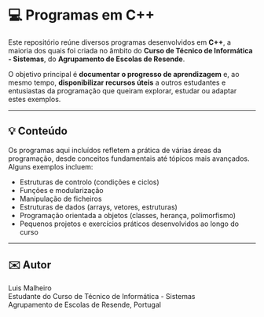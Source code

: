 # 💻 Programas em C++

Este repositório reúne diversos programas desenvolvidos em **C++**, a maioria dos quais foi criada no âmbito do **Curso de Técnico de Informática - Sistemas**, do **Agrupamento de Escolas de Resende**.  

O objetivo principal é **documentar o progresso de aprendizagem** e, ao mesmo tempo, **disponibilizar recursos úteis** a outros estudantes e entusiastas da programação que queiram explorar, estudar ou adaptar estes exemplos.  

---

## 💡 Conteúdo

Os programas aqui incluídos refletem a prática de várias áreas da programação, desde conceitos fundamentais até tópicos mais avançados. Alguns exemplos incluem:  
- Estruturas de controlo (condições e ciclos)  
- Funções e modularização  
- Manipulação de ficheiros  
- Estruturas de dados (arrays, vetores, estruturas)  
- Programação orientada a objetos (classes, herança, polimorfismo)  
- Pequenos projetos e exercícios práticos desenvolvidos ao longo do curso  

---

## ✉️ Autor

Luis Malheiro  
Estudante do Curso de Técnico de Informática - Sistemas  
Agrupamento de Escolas de Resende, Portugal  

